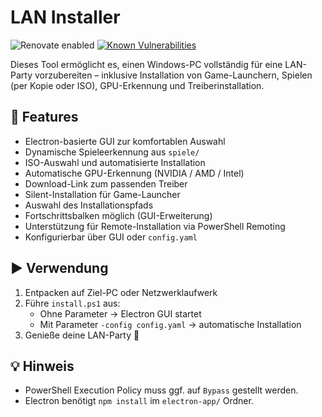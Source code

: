 # LAN Installer

![Renovate enabled](https://img.shields.io/badge/dependencies-up%20to%20date-brightgreen?logo=renovatebot)
[![Known Vulnerabilities](https://snyk.io/test/github/containerguy/lan_installer/badge.svg)](https://snyk.io/test/github/containerguy/lan_installer)

Dieses Tool ermöglicht es, einen Windows-PC vollständig für eine LAN-Party vorzubereiten – inklusive Installation von Game-Launchern, Spielen (per Kopie oder ISO), GPU-Erkennung und Treiberinstallation.

## 🔧 Features

- Electron-basierte GUI zur komfortablen Auswahl
- Dynamische Spieleerkennung aus `spiele/`
- ISO-Auswahl und automatisierte Installation
- Automatische GPU-Erkennung (NVIDIA / AMD / Intel)
- Download-Link zum passenden Treiber
- Silent-Installation für Game-Launcher
- Auswahl des Installationspfads
- Fortschrittsbalken möglich (GUI-Erweiterung)
- Unterstützung für Remote-Installation via PowerShell Remoting
- Konfigurierbar über GUI oder `config.yaml`

## ▶️ Verwendung

1. Entpacken auf Ziel-PC oder Netzwerklaufwerk
2. Führe `install.ps1` aus:
   - Ohne Parameter → Electron GUI startet
   - Mit Parameter `-config config.yaml` → automatische Installation
3. Genieße deine LAN-Party 🎉

## 💡 Hinweis

- PowerShell Execution Policy muss ggf. auf `Bypass` gestellt werden.
- Electron benötigt `npm install` im `electron-app/` Ordner.
